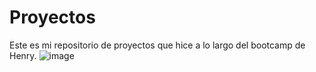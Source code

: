 # Proyectos
Este es mi repositorio de proyectos que hice a lo largo del bootcamp de Henry.
![image](https://user-images.githubusercontent.com/82917684/130708427-664fa189-702a-4426-8812-a42bd4db04e7.png)


